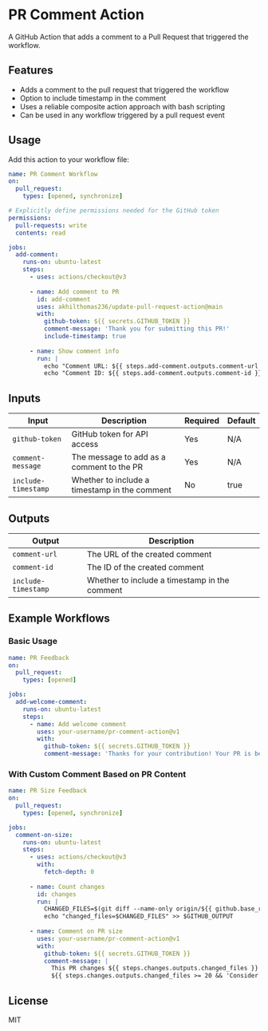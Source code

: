 # PR Comment Action

A GitHub Action that adds a comment to a Pull Request that triggered the workflow.

## Features

- Adds a comment to the pull request that triggered the workflow
- Option to include timestamp in the comment
- Uses a reliable composite action approach with bash scripting
- Can be used in any workflow triggered by a pull request event

## Usage

Add this action to your workflow file:

```yaml
name: PR Comment Workflow
on:
  pull_request:
    types: [opened, synchronize]

# Explicitly define permissions needed for the GitHub token
permissions:
  pull-requests: write
  contents: read

jobs:
  add-comment:
    runs-on: ubuntu-latest
    steps:
      - uses: actions/checkout@v3
      
      - name: Add comment to PR
        id: add-comment
        uses: akhilthomas236/update-pull-request-action@main
        with:
          github-token: ${{ secrets.GITHUB_TOKEN }}
          comment-message: 'Thank you for submitting this PR!'
          include-timestamp: true
          
      - name: Show comment info
        run: |
          echo "Comment URL: ${{ steps.add-comment.outputs.comment-url }}"
          echo "Comment ID: ${{ steps.add-comment.outputs.comment-id }}"
```

## Inputs

| Input | Description | Required | Default |
|-------|-------------|----------|---------|
| `github-token` | GitHub token for API access | Yes | N/A |
| `comment-message` | The message to add as a comment to the PR | Yes | N/A |
| `include-timestamp` | Whether to include a timestamp in the comment | No | true |

## Outputs

| Output | Description |
|--------|-------------|
| `comment-url` | The URL of the created comment |
| `comment-id` | The ID of the created comment |
| `include-timestamp` | Whether to include a timestamp in the comment | No | true |

## Example Workflows

### Basic Usage

```yaml
name: PR Feedback
on:
  pull_request:
    types: [opened]

jobs:
  add-welcome-comment:
    runs-on: ubuntu-latest
    steps:
      - name: Add welcome comment
        uses: your-username/pr-comment-action@v1
        with:
          github-token: ${{ secrets.GITHUB_TOKEN }}
          comment-message: 'Thanks for your contribution! Your PR is being reviewed.'
```

### With Custom Comment Based on PR Content

```yaml
name: PR Size Feedback
on:
  pull_request:
    types: [opened, synchronize]

jobs:
  comment-on-size:
    runs-on: ubuntu-latest
    steps:
      - uses: actions/checkout@v3
        with:
          fetch-depth: 0
          
      - name: Count changes
        id: changes
        run: |
          CHANGED_FILES=$(git diff --name-only origin/${{ github.base_ref }}..HEAD | wc -l)
          echo "changed_files=$CHANGED_FILES" >> $GITHUB_OUTPUT
      
      - name: Comment on PR size
        uses: your-username/pr-comment-action@v1
        with:
          github-token: ${{ secrets.GITHUB_TOKEN }}
          comment-message: |
            This PR changes ${{ steps.changes.outputs.changed_files }} files.
            ${{ steps.changes.outputs.changed_files >= 20 && 'Consider breaking this into smaller PRs.' || 'Good PR size!' }}
```

## License

MIT
